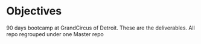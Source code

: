 # Objectives

90 days bootcamp at GrandCircus of Detroit. 
These are the deliverables. All repo regrouped under one Master repo